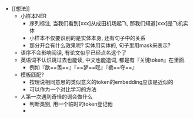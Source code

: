 - [[想法]]
	- 小样本NER
		- 序列标注, 当我们看到[xxx]从成田机场起飞, 那我们知道[xxx]是飞机实体
		- 小样本不仅要识别的是实体本身, 还有句子中的关系
		- 那分开会有什么效果呢? 实体用实体的, 句子里用mask来表示?
	- 语序不会影响阅读, 有论文似乎已经点名这个了
	- 英语词不认识跳过去也能读, 中文也能造词, 都是有『关键token』在里面.
		- 例如『歆==羡==』『==梦==呓』『褫==夺==』
	- 模板匹配?
		- 按理说相同意思的类似意义的token的embedding应该是近似的
		- 可以作为一个对比学习的方法
	- 人第一次遇到奇怪的词会做什么
		- 判断类别, 用一个临时的token登记他
		-